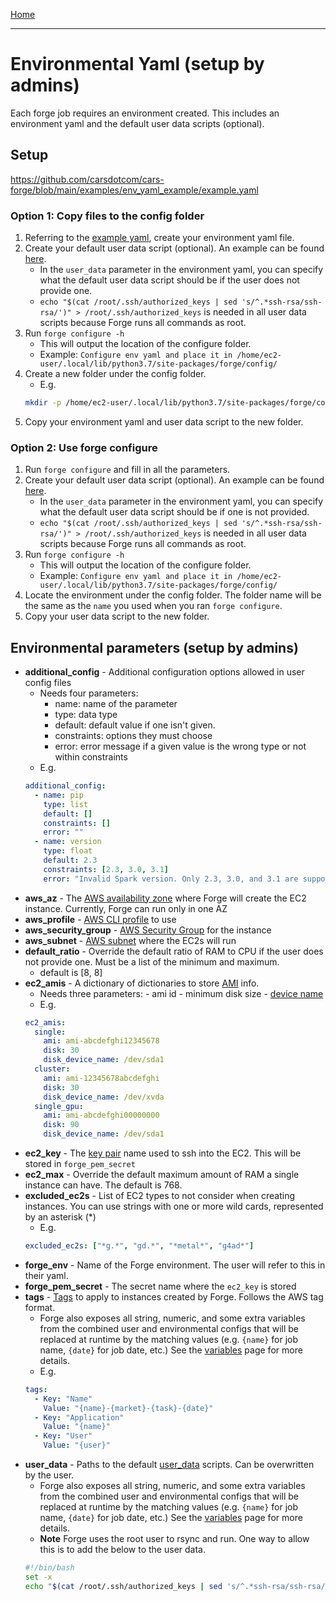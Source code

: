 
[Home](index.md)

---

# Environmental Yaml (setup by admins)

Each forge job requires an environment created. This includes an environment yaml and the default user data scripts (optional). 

## Setup
https://github.com/carsdotcom/cars-forge/blob/main/examples/env_yaml_example/example.yaml
### Option 1: Copy files to the config folder

1. Referring to the [example yaml](https://github.com/carsdotcom/cars-forge/blob/main/examples/env_yaml_example/example.yaml), create your environment yaml file.
2. Create your default user data script (optional). An example can be found [here](https://github.com/carsdotcom/cars-forge/blob/main/examples/env_yaml_example/single.sh).
	- In the `user_data` parameter in the environment yaml, you can specify what the default user data script should be if the user does not provide one.
	- `echo "$(cat /root/.ssh/authorized_keys | sed 's/^.*ssh-rsa/ssh-rsa/')" > /root/.ssh/authorized_keys` is needed in all user data scripts because Forge runs all commands as root.
3. Run `forge configure -h`
	- This will output the location of the configure folder.
	- Example: `Configure env yaml and place it in /home/ec2-user/.local/lib/python3.7/site-packages/forge/config/`
4. Create a new folder under the config folder.
	- E.g.
	```bash
	mkdir -p /home/ec2-user/.local/lib/python3.7/site-packages/forge/config/example`
	```
5. Copy your environment yaml and user data script to the new folder.

### Option 2: Use forge configure 
1. Run `forge configure` and fill in all the parameters.
2. Create your default user data script (optional). An example can be found [here](https://github.com/carsdotcom/cars-forge/blob/main/examples/env_yaml_example/single.sh).
	- In the `user_data` parameter in the environment yaml, you can specify what the default user data script should be if one is not provided.
	- `echo "$(cat /root/.ssh/authorized_keys | sed 's/^.*ssh-rsa/ssh-rsa/')" > /root/.ssh/authorized_keys` is needed in all user data scripts because Forge runs all commands as root.
3. Run `forge configure -h`
	- This will output the location of the configure folder.
	- Example: `Configure env yaml and place it in /home/ec2-user/.local/lib/python3.7/site-packages/forge/config/`
4. Locate the environment under the config folder. The folder name will be the same as the `name` you used when you ran `forge configure`.
5. Copy your user data script to the new folder.

## Environmental parameters (setup by admins)

- **additional_config** - Additional configuration options allowed in user config files
	- Needs four parameters: 
		- name: name of the parameter
		- type: data type
		- default: default value if one isn't given.
		- constraints: options they must choose
		- error: error message if a given value is the wrong type or not within constraints
	- E.g.
    ```yaml
	additional_config:
	  - name: pip
	    type: list
	    default: []
	    constraints: []
	    error: ""
	  - name: version
	    type: float
	    default: 2.3
	    constraints: [2.3, 3.0, 3.1]
	    error: "Invalid Spark version. Only 2.3, 3.0, and 3.1 are supported."
    ```
- **aws_az** - The [AWS availability zone](https://docs.aws.amazon.com/AWSEC2/latest/UserGuide/using-regions-availability-zones.html) where Forge will create the EC2 instance. Currently, Forge can run only in one AZ
- **aws_profile** - [AWS CLI profile](https://docs.aws.amazon.com/cli/latest/userguide/cli-configure-profiles.html) to use
- **aws_security_group** - [AWS Security Group](https://docs.aws.amazon.com/AWSEC2/latest/UserGuide/ec2-security-groups.html) for the instance
- **aws_subnet** - [AWS subnet](https://docs.aws.amazon.com/vpc/latest/userguide/configure-subnets.html) where the EC2s will run 
- **default_ratio** - Override the default ratio of RAM to CPU if the user does not provide one. Must be a list of the minimum and maximum.
	- default is [8, 8]
- **ec2_amis** - A dictionary of dictionaries to store [AMI](https://docs.aws.amazon.com/AWSEC2/latest/UserGuide/AMIs.html) info.
	- Needs three parameters: 
			- ami id
			- minimum disk size
			- [device name](https://docs.aws.amazon.com/AWSEC2/latest/UserGuide/device_naming.html)
	- E.g.
	```yaml
	ec2_amis:
	  single:
	    ami: ami-abcdefghi12345678
	    disk: 30
	    disk_device_name: /dev/sda1
	  cluster:
	    ami: ami-12345678abcdefghi
	    disk: 30
	    disk_device_name: /dev/xvda
	  single_gpu:
	    ami: ami-abcdefghi00000000
	    disk: 90
	    disk_device_name: /dev/sda1
	```
- **ec2_key** - The [key pair](https://docs.aws.amazon.com/AWSEC2/latest/UserGuide/ec2-key-pairs.html) name used to ssh into the EC2. This will be stored in `forge_pem_secret`
- **ec2_max** - Override the default maximum amount of RAM a single instance can have. The default is 768.
- **excluded_ec2s** - List of EC2 types to not consider when creating instances. You can use strings with one or more wild cards, represented by an asterisk (\*)
	- E.g.
	```yaml
	excluded_ec2s: ["*g.*", "gd.*", "*metal*", "g4ad*"]
	```
- **forge_env** - Name of the Forge environment. The user will refer to this in their yaml.
- **forge_pem_secret** - The secret name where the `ec2_key` is stored
- **tags** - [Tags](https://docs.aws.amazon.com/AWSEC2/latest/UserGuide/Using_Tags.html) to apply to instances created by Forge. Follows the AWS tag format. 
	- Forge also exposes all string, numeric, and some extra variables from the combined user and environmental configs that will be replaced at runtime by the matching values (e.g. `{name}` for job name, `{date}` for job date, etc.) See the [variables](variables.md) page for more details.
	- E.g.
	```yaml
	tags:
	  - Key: "Name"
	    Value: "{name}-{market}-{task}-{date}"
	  - Key: "Application"
    	Value: "{name}"
	  - Key: "User"
	    Value: "{user}"
  ```
- **user_data** - Paths to the default [user_data](https://docs.aws.amazon.com/AWSEC2/latest/UserGuide/user-data.html) scripts. Can be overwritten by the user.
	- Forge also exposes all string, numeric, and some extra variables from the combined user and environmental configs that will be replaced at runtime by the matching values (e.g. `{name}` for job name, `{date}` for job date, etc.) See the [variables](variables.md) page for more details.
	- **Note** Forge uses the root user to rsync and run. One way to allow this is to add the below to the user data.
	```bash
	#!/bin/bash
	set -x
	echo "$(cat /root/.ssh/authorized_keys | sed 's/^.*ssh-rsa/ssh-rsa/')" > /root/.ssh/authorized_keys
	```